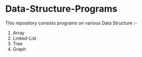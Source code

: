 # Data-Structure-Programs
This repository consists programs on various Data Structure :- 
1. Array
2. Linked-List
3. Tree
4. Graph
